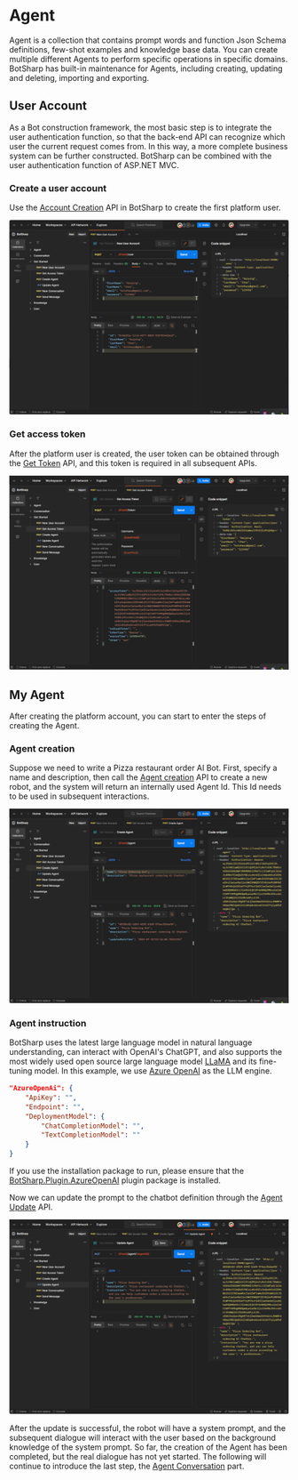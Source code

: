 # Agent
Agent is a collection that contains prompt words and function Json Schema definitions, few-shot examples and knowledge base data. You can create multiple different Agents to perform specific operations in specific domains. BotSharp has built-in maintenance for Agents, including creating, updating and deleting, importing and exporting.

## User Account
As a Bot construction framework, the most basic step is to integrate the user authentication function, so that the back-end API can recognize which user the current request comes from. In this way, a more complete business system can be further constructed. BotSharp can be combined with the user authentication function of ASP.NET MVC.

### Create a user account
Use the [Account Creation](https://www.postman.com/orange-flare-634868/workspace/botsharp/request/1346299-1b868c08-c6ac-48a5-94ab-93f6f080c085) API in BotSharp to create the first platform user.

![Alt text](assets/account-creation.png)

### Get access token
After the platform user is created, the user token can be obtained through the [Get Token](https://www.postman.com/orange-flare-634868/workspace/botsharp/request/1346299-5d70fec4-dfa0-4b74-a4fd-8cd21009d44f) API, and this token is required in all subsequent APIs.

![Alt text](assets/account-token.png)

## My Agent
After creating the platform account, you can start to enter the steps of creating the Agent.

### Agent creation
Suppose we need to write a Pizza restaurant order AI Bot. First, specify a name and description, then call the [Agent creation](https://www.postman.com/orange-flare-634868/workspace/botsharp/request/1346299-dc57eddb-a3eb-41f1-9c6c-ac65f9d8d510) API to create a new robot, and the system will return an internally used Agent Id. This Id needs to be used in subsequent interactions.

![Alt text](assets/agent-creation.png)

### Agent instruction
BotSharp uses the latest large language model in natural language understanding, can interact with OpenAI's ChatGPT, and also supports the most widely used open source large language model [LLaMA](https://ai.meta.com/blog/large-language-model-llama-meta-ai/) and its fine-tuning model. In this example, we use [Azure OpenAI](https://azure.microsoft.com/en-us/products/ai-services/openai-service) as the LLM engine. 

```json
"AzureOpenAi": {
    "ApiKey": "",
    "Endpoint": "",
    "DeploymentModel": {
        "ChatCompletionModel": "",
        "TextCompletionModel": ""
    }
}
```

If you use the installation package to run, please ensure that the [BotSharp.Plugin.AzureOpenAI](https://www.nuget.org/packages/BotSharp.Plugin.AzureOpenAI) plugin package is installed.

Now we can update the prompt to the chatbot definition through the [Agent Update](https://www.postman.com/orange-flare-634868/workspace/botsharp/request/1346299-01c38741-987b-42af-850d-1b1e21b506df) API.

![Alt text](assets/agent-update.png)

After the update is successful, the robot will have a system prompt, and the subsequent dialogue will interact with the user based on the background knowledge of the system prompt. So far, the creation of the Agent has been completed, but the real dialogue has not yet started. The following will continue to introduce the last step, the [Agent Conversation](conversation.md) part.